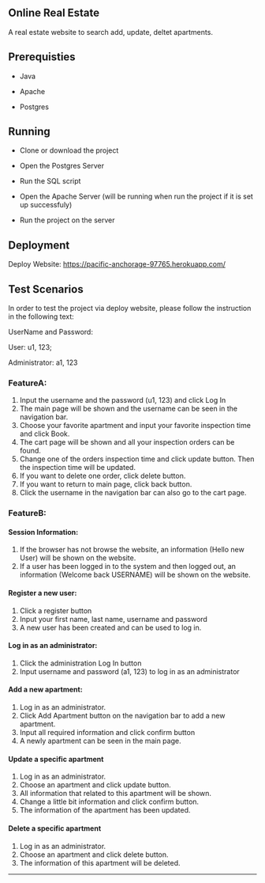 ## Online Real Estate

A real estate website to search add, update, deltet apartments.

## Prerequisties

* Java

* Apache

* Postgres

## Running

* Clone or download the project

* Open the Postgres Server

* Run the SQL script

* Open the Apache Server (will be running when run the project if it is set up successfuly)

* Run the project on the server

## Deployment

Deploy Website: https://pacific-anchorage-97765.herokuapp.com/

## Test Scenarios

In order to test the project via deploy website, please follow the instruction in the following text:

UserName and Password:

User: u1, 123; 

Administrator: a1, 123

### FeatureA:

1.	Input the username and the password (u1, 123) and click Log In
2.	The main page will be shown and the username can be seen in the navigation bar.
3.	Choose your favorite apartment and input your favorite inspection time and click Book.
4.	The cart page will be shown and all your inspection orders can be found.
5.	Change one of the orders inspection time and click update button. Then the inspection time will be updated.
6.	If you want to delete one order, click delete button.
7.	If you want to return to main page, click back button.
8.	Click the username in the navigation bar can also go to the cart page.

### FeatureB:

#### Session Information:

1.	If the browser has not browse the website, an information (Hello new User) will be shown on the website.
2.	If a user has been logged in to the system and then logged out, an information (Welcome back USERNAME) will be shown on the website.

#### Register a new user:

1.	Click a register button
2.	Input your first name, last name, username and password
3.	A new user has been created and can be used to log in.

#### Log in as an administrator:

1.	Click the administration Log In button
2.	Input username and password (a1, 123) to log in as an administrator

#### Add a new apartment:

1.	Log in as an administrator.
2.	Click Add Apartment button on the navigation bar to add a new apartment.
3.	Input all required information and click confirm button
4.	A newly apartment can be seen in the main page.

#### Update a specific apartment

1.	Log in as an administrator.
2.	Choose an apartment and click update button.
3.	All information that related to this apartment will be shown.
4.	Change a little bit information and click confirm button.
5.	The information of the apartment has been updated.

#### Delete a specific apartment

1.	Log in as an administrator.
2.	Choose an apartment and click delete button.
3.	The information of this apartment will be deleted.

---

